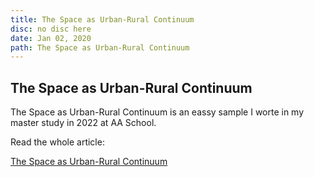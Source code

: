 ```yaml
---
title: The Space as Urban-Rural Continuum
disc: no disc here
date: Jan 02, 2020
path: The Space as Urban-Rural Continuum
---
```

<special>
</special>

## The Space as Urban-Rural Continuum

The Space as Urban-Rural Continuum is an eassy sample I worte in my master study in 2022 at AA School.

Read the whole article: 

[The Space as Urban-Rural Continuum](https://github.com/HanwenXU721/HanwenXU.github.io/blob/master/resources/The%20Space%20as%20Urban-Rural%20Continuum.pdf)
